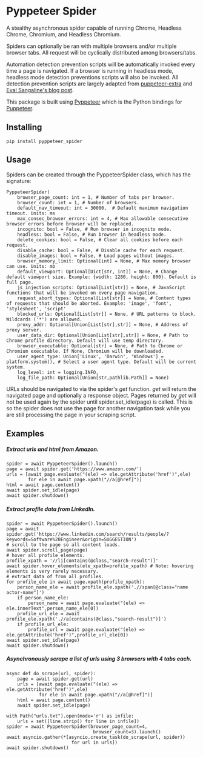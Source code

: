 # Pyppeteer Spider
A stealthy asynchronous spider capable of running Chrome, Headless Chrome, Chromium, and Headless Chromium.

Spiders can optionally be ran with multiple browsers and/or multiple browser tabs.
All request will be cyclically distributed among browsers/tabs.

Automation detection prevention scripts will be automatically invoked every time a page is navigated. If a browser is running in headless mode,
headless mode detection preventions scripts will also be invoked.
All detection prevention scripts are largely adapted from [puppeteer-extra](https://github.com/berstend/puppeteer-extra) and [Eval Sangaline's blog post](https://intoli.com/blog/not-possible-to-block-chrome-headless/).

This package is built using [Pyppeteer](https://github.com/miyakogi/pyppeteer) which is the Python bindings for [Puppeteer](https://github.com/puppeteer/puppeteer).

## Installing
`pip install pyppeteer_spider`

## Usage
Spiders can be created through the PyppeteerSpider class, which has the signature:
```
PyppeteerSpider(
    browser_page_count: int = 1, # Number of tabs per browser.
    browser_count: int = 1, # Number of browsers.
    default_nav_timeout: int = 30000,  # Default maximum navigation timeout. Units: ms
    max_consec_browser_errors: int = 4, # Max allowable consecutive browser errors before browser will be replaced.
    incognito: bool = False, # Run browser in incognito mode.
    headless: bool = False, # Run browser in headless mode.
    delete_cookies: bool = False, # Clear all cookies before each request.
    disable_cache: bool = False, # Disable cache for each request.
    disable_images: bool = False, # Load pages without images.
    browser_memory_limit: Optional[int] = None, # Max memory browser can use. Units: mb
    default_viewport: Optional[Dict[str, int]] = None, # Change default viewport size. Example: {width: 1280, height: 800}. Default is full page.
    js_injection_scripts: Optional[List[str]] = None, # JavaScript functions that will be invoked on every page navigation.
    request_abort_types: Optional[List[str]] = None, # Content types of requests that should be aborted. Example: 'image', 'font', 'stylesheet', 'script'
    blocked_urls: Optional[List[str]] = None, # URL patterns to block. Wildcards ('*') are allowed.
    proxy_addr: Optional[Union[List[str],str]] = None, # Address of proxy server.
    user_data_dir: Optional[Union[List[str],str]] = None, # Path to Chrome profile directory. Default will use temp directory.
    browser_executable: Optional[str] = None, # Path to Chrome or Chromium executable. If None, Chromium will be downloaded.
    user_agent_type: Union['Linux', 'Darwin', 'Windows'] = platform.system(), # Select a user agent type. Default will be current system.
    log_level: int = logging.INFO,
    log_file_path: Optional[Union[str,pathlib.Path]] = None)
```

URLs should be navigated to via the spider's *get* function. *get* will return the navigated page and optionally a response object.
Pages returned by *get* will not be used again by the spider until spider.set_idle(page) is called. This is so the spider does not use the
page for another navigation task while you are still processing the page in your scraping script.

## Examples

##### Extract urls and html from Amazon.
```
spider = await PyppeteerSpider().launch()
page = await spider.get('https://www.amazon.com/')
urls = [await page.evaluate("(ele) => ele.getAttribute('href')",ele)
        for ele in await page.xpath("//a[@href]")]
html = await page.content()
await spider.set_idle(page)
await spider.shutdown()
```

##### Extract profile data from LinkedIn.
```
spider = await PyppeteerSpider().launch()
page = await spider.get('https://www.linkedin.com/search/results/people/?keywords=Software%20Engineer&origin=SUGGESTION')
# scroll to the page so all content loads.
await spider.scroll_page(page)
# hover all profile elements.
profile_xpath = '//li[contains(@class,"search-result")]'
await spider.hover_elements(ele_xpath=profile_xpath) # Note: hovering elements is very rarely necessary.
# extract data of from all profiles.
for profile_ele in await page.xpath(profile_xpath):
    person_name_ele = await profile_ele.xpath('.//span[@class="name actor-name"]')
    if person_name_ele:
        person_name = await page.evaluate("(ele) => ele.innerText",person_name_ele[0])
    profile_url_ele = await profile_ele.xpath('.//a[contains(@class,"search-result")]')
    if profile_url_ele:
        profile_url = await page.evaluate("(ele) => ele.getAttribute('href')",profile_url_ele[0])
await spider.set_idle(page)
await spider.shutdown()
```

##### Asynchronously scrape a list of urls using 3 browsers with 4 tabs each.
```
async def do_scrape(url, spider):
    page = await spider.get(url)
    urls = [await page.evaluate("(ele) => ele.getAttribute('href')",ele)
            for ele in await page.xpath("//a[@href]")]
    html = await page.content()
    await spider.set_idle(page)

with Path("urls.txt").open(mode='r') as infile:
    urls = set([line.strip() for line in infile])
spider = await PyppeteerSpider(browser_page_count=4,
                                browser_count=3).launch()
await asyncio.gather(*[asyncio.create_task(do_scrape(url, spider))
                        for url in urls])
await spider.shutdown()
```